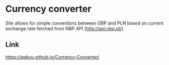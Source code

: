 # Currency converter

Site allows for simple convertions between GBP and PLN based on current exchange rate fetched from NBP API (http://api.nbp.pl/).

## Link

https://qqkyu.github.io/Currency-Converter/

